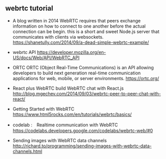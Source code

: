 ## webrtc tutorial

-   A blog written in 2014
WebRTC requires that peers exchange information on how to connect to one another before the actual connection can be begin.  this is  a short and sweet Node.js server that communicates with clients via websockets. https://shanetully.com/2014/09/a-dead-simple-webrtc-example/

-   webrtc API
https://developer.mozilla.org/en-US/docs/Web/API/WebRTC_API

-  ORTC
ORTC (Object Real-Time Communications) is an API allowing developers to build next generation real-time communication applications for web, mobile, or server environments. 
https://ortc.org/

- React plus WebRTC
 build WebRTC chat with React.js
http://blog.mgechev.com/2014/09/03/webrtc-peer-to-peer-chat-with-react/

- Getting Started with WebRTC
https://www.html5rocks.com/en/tutorials/webrtc/basics/

- codelab :　Realtime communication with WebRTC
https://codelabs.developers.google.com/codelabs/webrtc-web/#0

- Sending images with WebRTC data channels
http://richard.to/programming/sending-images-with-webrtc-data-channels.html
